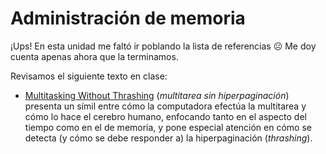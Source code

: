 # Administración de memoria

¡Ups! En esta unidad me faltó ir poblando la lista de referencias ☹ Me
doy cuenta apenas ahora que la terminamos.

Revisamos el siguiente texto en clase:

-
  [Multitasking Without Thrashing](https://cacm.acm.org/magazines/2017/9/220424-multitasking-without-thrashing/fulltext)
  (_multitarea sin hiperpaginación_) presenta un símil entre cómo la
  computadora efectúa la multitarea y cómo lo hace el cerebro humano,
  enfocando tanto en el aspecto del tiempo como en el de memoria, y
  pone especial atención en cómo se detecta (y cómo se debe responder
  a) la hiperpaginación (_thrashing_).
